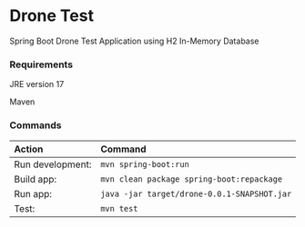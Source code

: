 # Drone Test
Spring Boot Drone Test Application using H2 In-Memory Database

### Requirements
JRE version 17

Maven

### Commands

| Action 		   | Command                                              	          |
| :--------------- | :--------------------------------------------------------------- |
| Run development: | `mvn spring-boot:run`									  |
| Build app: 	   | `mvn clean package spring-boot:repackage`			  |
| Run app: 		   | `java -jar target/drone-0.0.1-SNAPSHOT.jar`		  |
| Test: 		   | `mvn test`													  |

##